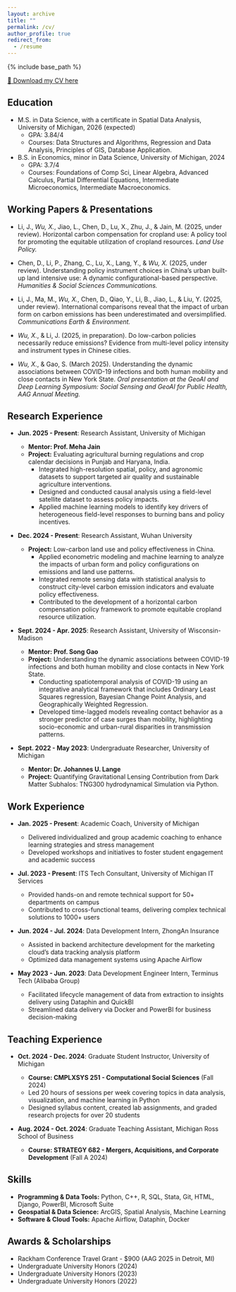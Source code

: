 ```yaml
---
layout: archive
title: ""
permalink: /cv/
author_profile: true
redirect_from:
  - /resume
---
```


{% include base_path %}

[📄 Download my CV here]([https://drive.google.com/your-cv-link](https://drive.google.com/file/d/1xU4DEVQAFAcR-ZVvgzMGqiq22Pcd90Fr/view?usp=sharing))  


Education
-----
* M.S. in Data Science, with a certificate in Spatial Data Analysis, University of Michigan, 2026 (expected)
  * GPA: 3.84/4
  * Courses: Data Structures and Algorithms, Regression and Data Analysis, Principles of GIS, Database Application.
* B.S. in Economics, minor in Data Science, University of Michigan, 2024
  * GPA: 3.7/4
  * Courses: Foundations of Comp Sci, Linear Algebra, Advanced Calculus, Partial Differential Equations, Intermediate Microeconomics, Intermediate Macroeconomics.

Working Papers & Presentations
-----

* Li, J., *Wu, X.*, Jiao, L., Chen, D., Lu, X., Zhu, J., & Jain, M. (2025, under review). Horizontal carbon compensation for cropland use: A policy tool for promoting the equitable utilization of cropland resources. *Land Use Policy.*

* Chen, D., Li, P., Zhang, C., Lu, X., Lang, Y., & *Wu, X.* (2025, under review). Understanding policy instrument choices in China’s urban built-up land intensive use: A dynamic configurational-based perspective. *Humanities & Social Sciences Communications.*

* Li, J., Ma, M., *Wu, X.*, Chen, D., Qiao, Y., Li, B., Jiao, L., & Liu, Y. (2025, under review). International comparisons reveal that the impact of urban form on carbon emissions has been underestimated and oversimplified. *Communications Earth & Environment.*

* *Wu, X.*, & Li, J. (2025, in preparation). Do low-carbon policies necessarily reduce emissions? Evidence from multi-level policy intensity and instrument types in Chinese cities.

* *Wu, X.*, & Gao, S. (March 2025). Understanding the dynamic associations between COVID-19 infections and both human mobility and close contacts in New York State. *Oral presentation at the GeoAI and Deep Learning Symposium: Social Sensing and GeoAI for Public Health, AAG Annual Meeting.*

Research Experience
-----
* **Jun. 2025 - Present**: Research Assistant, University of Michigan
  * **Mentor: Prof. Meha Jain**
  * **Project:** Evaluating agricultural burning regulations and crop calendar decisions in Punjab and Haryana, India.
    * Integrated high-resolution spatial, policy, and agronomic datasets to support targeted air quality and sustainable agriculture interventions.
    * Designed and conducted causal analysis using a field-level satellite dataset to assess policy impacts.
    * Applied machine learning models to identify key drivers of heterogeneous field-level responses to burning bans and policy incentives.

* **Dec. 2024 - Present**: Research Assistant, Wuhan University
  * **Project:** Low-carbon land use and policy effectiveness in China.
    * Applied econometric modeling and machine learning to analyze the impacts of urban form and policy configurations on emissions and land use patterns.
    * Integrated remote sensing data with statistical analysis to construct city-level carbon emission indicators and evaluate policy effectiveness.
    * Contributed to the development of a horizontal carbon compensation policy framework to promote equitable cropland resource utilization.

* **Sept. 2024 - Apr. 2025**: Research Assistant, University of Wisconsin-Madison
  * **Mentor: Prof. Song Gao**
  * **Project:** Understanding the dynamic associations between COVID-19 infections and both human mobility and close contacts in New York State.
    * Conducting spatiotemporal analysis of COVID-19 using an integrative analytical framework that includes Ordinary Least Squares regression, Bayesian Change Point Analysis, and Geographically Weighted Regression.
    * Developed time-lagged models revealing contact behavior as a stronger predictor of case surges than mobility, highlighting socio-economic and urban-rural disparities in transmission patterns.

* **Sept. 2022 - May 2023**: Undergraduate Researcher, University of Michigan
  * **Mentor: Dr. Johannes U. Lange**
  * **Project:** Quantifying Gravitational Lensing Contribution from Dark Matter Subhalos: TNG300 hydrodynamical Simulation via Python.

Work Experience
-----
* **Jan. 2025 - Present**: Academic Coach, University of Michigan  
  * Delivered individualized and group academic coaching to enhance learning strategies and stress management  
  * Developed workshops and initiatives to foster student engagement and academic success  

* **Jul. 2023 - Present**: ITS Tech Consultant, University of Michigan IT Services  
  * Provided hands-on and remote technical support for 50+ departments on campus  
  * Contributed to cross-functional teams, delivering complex technical solutions to 1000+ users  

* **Jun. 2024 - Jul. 2024**: Data Development Intern, ZhongAn Insurance  
  * Assisted in backend architecture development for the marketing cloud’s data tracking analysis platform  
  * Optimized data management systems using Apache Airflow  

* **May 2023 - Jun. 2023**: Data Development Engineer Intern, Terminus Tech (Alibaba Group)  
  * Facilitated lifecycle management of data from extraction to insights delivery using Dataphin and QuickBI  
  * Streamlined data delivery via Docker and PowerBI for business decision-making

Teaching Experience
-----
* **Oct. 2024 - Dec. 2024**: Graduate Student Instructor, University of Michigan
  * **Course: CMPLXSYS 251 - Computational Social Sciences** (Fall 2024)
  * Led 20 hours of sessions per week covering topics in data analysis, visualization, and machine learning in Python  
  * Designed syllabus content, created lab assignments, and graded research projects for over 20 students  

* **Aug. 2024 - Oct. 2024**: Graduate Teaching Assistant, Michigan Ross School of Business
  * **Course: STRATEGY 682 - Mergers, Acquisitions, and Corporate Development** (Fall A 2024)

Skills
-----
* **Programming & Data Tools:** Python, C++, R, SQL, Stata, Git, HTML, Django, PowerBI, Microsoft Suite  
* **Geospatial & Data Science:** ArcGIS, Spatial Analysis, Machine Learning
* **Software & Cloud Tools:** Apache Airflow, Dataphin, Docker  

Awards & Scholarships
-----
* Rackham Conference Travel Grant - $900 (AAG 2025 in Detroit, MI)
* Undergraduate University Honors (2024)
* Undergraduate University Honors (2023)
* Undergraduate University Honors (2022)
